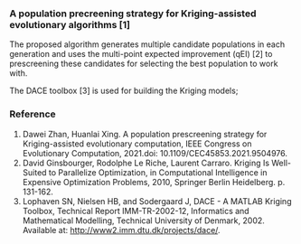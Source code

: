 ### A population precreening strategy for Kriging-assisted evolutionary algorithms [1]
The proposed algorithm generates multiple candidate populations in each generation and uses the multi-point expected improvement (qEI) [2] to prescreening these candidates for selecting the best population to work with.

The DACE toolbox [3] is used for building the Kriging models;

### Reference
1. Dawei Zhan, Huanlai Xing. A population prescreening strategy for Kriging-assisted evolutionary computation, IEEE Congress on Evolutionary Computation, 2021.doi: 10.1109/CEC45853.2021.9504976.
2. David Ginsbourger, Rodolphe Le Riche,  Laurent Carraro. Kriging Is Well-Suited to Parallelize Optimization, in Computational Intelligence in Expensive Optimization Problems, 2010, Springer Berlin Heidelberg. p. 131-162.
3. Lophaven SN, Nielsen HB, and Sodergaard J, DACE - A MATLAB Kriging Toolbox, Technical Report IMM-TR-2002-12, Informatics and Mathematical Modelling, Technical University of Denmark, 2002. Available at: http://www2.imm.dtu.dk/projects/dace/.
